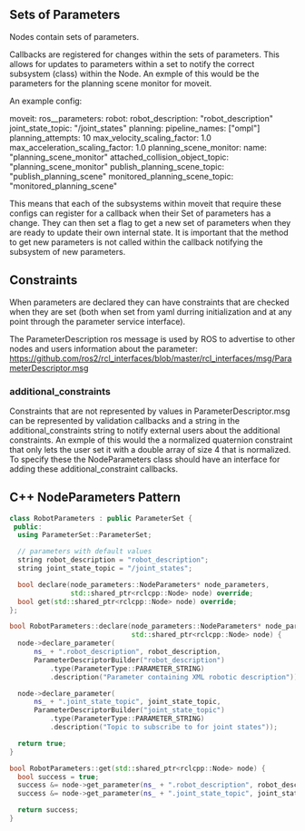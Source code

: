 ## Sets of Parameters

Nodes contain sets of parameters.

Callbacks are registered for changes within the sets of parameters.  This allows for updates to parameters within a set to notify the correct subsystem (class) within the Node.  An exmple of this would be the parameters for the planning scene monitor for moveit.

An example config:

moveit:
  ros__parameters:
    robot:
      robot_description: "robot_description"
      joint_state_topic: "/joint_states"
    planning:
      pipeline_names: ["ompl"]
      planning_attempts: 10
      max_velocity_scaling_factor: 1.0
      max_acceleration_scaling_factor: 1.0
    planning_scene_monitor:
      name: "planning_scene_monitor"
      attached_collision_object_topic: "planning_scene_monitor"
      publish_planning_scene_topic: "publish_planning_scene"
      monitored_planning_scene_topic: "monitored_planning_scene"

This means that each of the subsystems within moveit that require these configs can register for a callback when their Set of parameters has a change.  They can then set a flag to get a new set of parameters when they are ready to update their own internal state.  It is important that the method to get new parameters is not called within the callback notifying the subsystem of new parameters.

## Constraints

When parameters are declared they can have constraints that are checked when they are set (both when set from yaml durring initialization and at any point through the parameter service interface).

The ParameterDescription ros message is used by ROS to advertise to other nodes and users information about the parameter: https://github.com/ros2/rcl_interfaces/blob/master/rcl_interfaces/msg/ParameterDescriptor.msg

### additional_constraints

Constraints that are not represented by values in ParameterDescriptor.msg can be represented by validation callbacks and a string in the additional_constraints string to notify external users about the additional constraints.  An exmple of this would the a normalized quaternion constraint that only lets the user set it with a double array of size 4 that is normalized.
To specify these the NodeParameters class should have an interface for adding these additional_constraint callbacks.

## C++ NodeParameters Pattern
```c++
class RobotParameters : public ParameterSet {
 public:
  using ParameterSet::ParameterSet;

  // parameters with default values
  string robot_description = "robot_description";
  string joint_state_topic = "/joint_states";

  bool declare(node_parameters::NodeParameters* node_parameters,
               std::shared_ptr<rclcpp::Node> node) override;
  bool get(std::shared_ptr<rclcpp::Node> node) override;
};

bool RobotParameters::declare(node_parameters::NodeParameters* node_parameters,
                              std::shared_ptr<rclcpp::Node> node) {
  node->declare_parameter(
      ns_ + ".robot_description", robot_description,
      ParameterDescriptorBuilder("robot_description")
          .type(ParameterType::PARAMETER_STRING)
          .description("Parameter containing XML robotic description"));

  node->declare_parameter(
      ns_ + ".joint_state_topic", joint_state_topic,
      ParameterDescriptorBuilder("joint_state_topic")
          .type(ParameterType::PARAMETER_STRING)
          .description("Topic to subscribe to for joint states"));

  return true;
}

bool RobotParameters::get(std::shared_ptr<rclcpp::Node> node) {
  bool success = true;
  success &= node->get_parameter(ns_ + ".robot_description", robot_description);
  success &= node->get_parameter(ns_ + ".joint_state_topic", joint_state_topic);

  return success;
}
```

